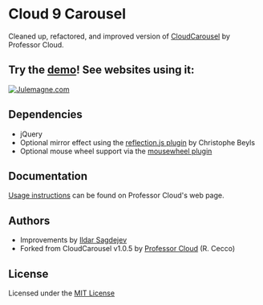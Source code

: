 # Cloud 9 Carousel

Cleaned up, refactored, and improved version of [CloudCarousel](http://www.professorcloud.com/mainsite/carousel.htm) by Professor Cloud.

## Try the **[demo](http://specious.github.io/cloud9carousel/)**!  See websites using it:

<a href="http://www.julemagne.com/">![Julemagne.com](http://specious.github.io/cloud9carousel/images/usage-shots/julemagne.png "Julemagne.com")</a>

## Dependencies

- jQuery
- Optional mirror effect using the [reflection.js plugin](http://www.digitalia.be/software/reflectionjs-for-jquery) by Christophe Beyls
- Optional mouse wheel support via the [mousewheel plugin](http://plugins.jquery.com/mousewheel/)

## Documentation

[Usage instructions](http://www.professorcloud.com/mainsite/carousel-integration.htm) can be found on Professor Cloud's web page.

## Authors

- Improvements by [Ildar Sagdejev](http://twitter.com/tknomad)
- Forked from CloudCarousel v1.0.5 by [Professor Cloud](http://www.professorcloud.com/) (R. Cecco)

## License

Licensed under the [MIT License](http://en.wikipedia.org/wiki/MIT_License)